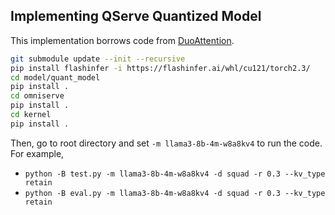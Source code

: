 ## Implementing QServe Quantized Model
This implementation borrows code from [DuoAttention](https://github.com/mit-han-lab/duo-attention).

```bash
git submodule update --init --recursive
pip install flashinfer -i https://flashinfer.ai/whl/cu121/torch2.3/
cd model/quant_model
pip install .
cd omniserve
pip install .
cd kernel
pip install .
```

Then, go to root directory and set `-m llama3-8b-4m-w8a8kv4` to run the code.
For example,
- `python -B test.py -m llama3-8b-4m-w8a8kv4 -d squad -r 0.3 --kv_type retain`
- `python -B eval.py -m llama3-8b-4m-w8a8kv4 -d squad -r 0.3 --kv_type retain`

